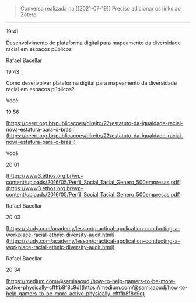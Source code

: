 > Conversa realizada na [[2021-07-19]]
> Preciso adicionar os links ao Zotero
---

19:41

Desenvolvimento de plataforma digital para mapeamento da diversidade racial em espaços públicos

Rafael Bacellar

19:43

Como desenvolver plataforma digital para mapeamento da diversidade racial em espaços públicos?

Você

19:56

[https://ceert.org.br/publicacoes/direito/22/estatuto-da-igualdade-racial-nova-estatura-para-o-brasil](https://ceert.org.br/publicacoes/direito/22/estatuto-da-igualdade-racial-nova-estatura-para-o-brasil)

Você

20:01

[https://www3.ethos.org.br/wp-content/uploads/2016/05/Perfil_Social_Tacial_Genero_500empresas.pdf](https://www3.ethos.org.br/wp-content/uploads/2016/05/Perfil_Social_Tacial_Genero_500empresas.pdf)

Rafael Bacellar

20:03

[https://study.com/academy/lesson/practical-application-conducting-a-workplace-racial-ethnic-diversity-audit.html](https://study.com/academy/lesson/practical-application-conducting-a-workplace-racial-ethnic-diversity-audit.html)

Rafael Bacellar

20:34

[https://medium.com/@samiaaoudj/how-to-help-gamers-to-be-more-active-physically-cffffb8f8c9d](https://medium.com/@samiaaoudj/how-to-help-gamers-to-be-more-active-physically-cffffb8f8c9d)